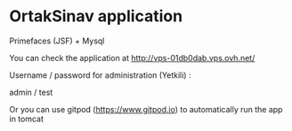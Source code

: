 # OrtakSinav application

Primefaces (JSF) + Mysql

You can check the application at http://vps-01db0dab.vps.ovh.net/

Username / password for administration (Yetkili) : 

admin / test

Or you can use gitpod (https://www.gitpod.io) to automatically run the app in tomcat


